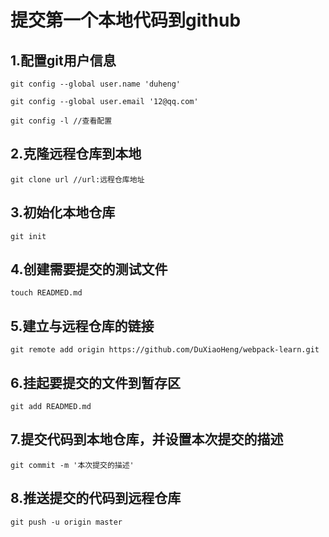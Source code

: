 # 提交第一个本地代码到github

## 1.配置git用户信息

  `git config --global user.name 'duheng'`


  `git config --global user.email '12@qq.com'`

  `git config -l //查看配置`

## 2.克隆远程仓库到本地

  `git clone url //url:远程仓库地址`

## 3.初始化本地仓库

  `git init`

## 4.创建需要提交的测试文件
  
  `touch READMED.md`

## 5.建立与远程仓库的链接

  `git remote add origin https://github.com/DuXiaoHeng/webpack-learn.git` 

## 6.挂起要提交的文件到暂存区

  `git add READMED.md`

## 7.提交代码到本地仓库，并设置本次提交的描述

  `git commit -m '本次提交的描述'`

## 8.推送提交的代码到远程仓库
  
  `git push -u origin master`
